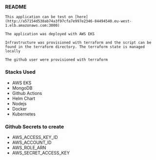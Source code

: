 ### README
``` This application can be test on [here](http://a57154d538ab74a3f97cfa7e997e2346-84494540.eu-west-1.elb.amazonaws.com:3000) ```

```The application was deployed with AWS EKS```

```Infrastructure was provisioned with terraform and the script can be found in the terraform directory. The terraform state is managed locally ```

```The github user were provisioned with terraform```

### Stacks Used
 - AWS EKS
 - MongoDB
 - Github Actions
 - Helm Chart
 - Nodejs
 - Docker
 - Kubernetes

### Github Secrets to create 

- AWS_ACCESS_KEY_ID
- AWS_ACCOUNT_ID
- AWS_ROLE_ARN
- AWS_SECRET_ACCESS_KEY




